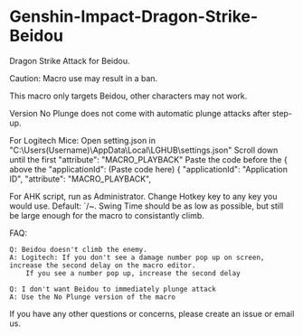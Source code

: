 # Genshin-Impact-Dragon-Strike-Beidou
Dragon Strike Attack for Beidou.

Caution: Macro use may result in a ban.

This macro only targets Beidou, other characters may not work.

Version No Plunge does not come with automatic plunge attacks after step-up.


For Logitech Mice: Open setting.json in "C:\Users(Username)\AppData\Local\LGHUB\settings.json" Scroll down until the first "attribute": "MACRO_PLAYBACK" Paste the code before the { above the "applicationId": (Paste code here) { "applicationId": "Application ID", "attribute": "MACRO_PLAYBACK",

For AHK script, run as Administrator. Change Hotkey key to any key you would use. Default: `/~. Swing Time should be as low as possible, but still be large enough for the macro to consistantly climb.

FAQ:

    Q: Beidou doesn't climb the enemy.
    A: Logitech: If you don't see a damage number pop up on screen, increase the second delay on the macro editor. 
        If you see a number pop up, increase the second delay
  
    Q: I don't want Beidou to immediately plunge attack
    A: Use the No Plunge version of the macro
  
If you have any other questions or concerns, please create an issue or email us.
